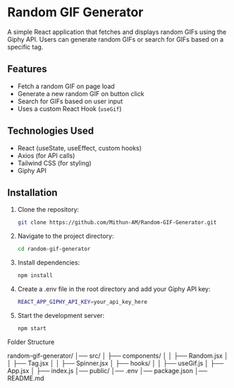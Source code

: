 # Random GIF Generator

A simple React application that fetches and displays random GIFs using the Giphy API. Users can generate random GIFs or search for GIFs based on a specific tag.

## Features
- Fetch a random GIF on page load
- Generate a new random GIF on button click
- Search for GIFs based on user input
- Uses a custom React Hook (`useGif`)

## Technologies Used
- React (useState, useEffect, custom hooks)
- Axios (for API calls)
- Tailwind CSS (for styling)
- Giphy API

## Installation

1. Clone the repository:
   ```bash
   git clone https://github.com/Mithun-AM/Random-GIF-Generator.git

2. Navigate to the project directory:
   ```bash
   cd random-gif-generator

3. Install dependencies:
   ```bash
   npm install

4. Create a .env file in the root directory and add your Giphy API key:
   ```bash
   REACT_APP_GIPHY_API_KEY=your_api_key_here

5. Start the development server:
   ```bash
   npm start


Folder Structure

random-gif-generator/
│── src/
│   ├── components/
│   │   ├── Random.jsx
│   │   ├── Tag.jsx
│   │   ├── Spinner.jsx
│   ├── hooks/
│   │   ├── useGif.js
│   ├── App.jsx
│   ├── index.js
│── public/
│── .env
│── package.json
│── README.md
